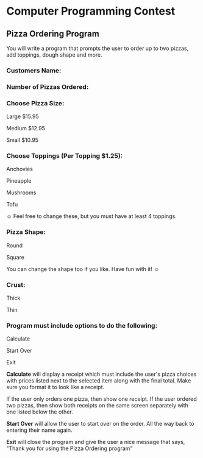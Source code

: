 # Computer Programming Contest
## Pizza Ordering Program
You will write a program that prompts the user to order up to two pizzas, add toppings, dough shape and more.

### Customers Name:

### Number of Pizzas Ordered:

### Choose Pizza Size:
Large $15.95

Medium $12.95

Small $10.95

### Choose Toppings (Per Topping $1.25):
Anchovies

Pineapple

Mushrooms

Tofu

☺ Feel free to change these, but you must have at least 4 toppings.
### Pizza Shape:
Round

Square

You can change the shape too if you like. Have fun with it! ☺
### Crust:
Thick

Thin
### Program must include options to do the following:
Calculate

Start Over

Exit

**Calculate** will display a receipt which must include the user's pizza choices with prices listed next to the selected item along with
the final total. Make sure you format it to look like a receipt.

If the user only orders one pizza, then show one receipt.
If the user ordered two pizzas, then show both receipts on the same screen separately with one listed below the other.

**Start Over** will allow the user to start over on the order. All the way back to entering their name again.

**Exit** will close the program and give the user a nice message that says, "Thank you for using the Pizza Ordering program"
